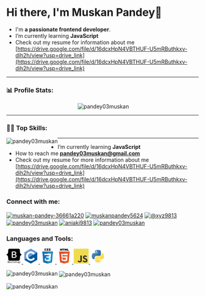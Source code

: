 # Hi there, I'm Muskan Pandey👋

- I'm **a passionate frontend developer**.
- I’m currently learning **JavaScript**
- Check out my resume for information about me [https://drive.google.com/file/d/16dcxHpN4VBTHUF-U5mRButhkxv-dih2h/view?usp=drive_link](https://drive.google.com/file/d/16dcxHpN4VBTHUF-U5mRButhkxv-dih2h/view?usp=drive_link)
---


<!--### 📈 Coding Profile:
<p align="center">
  <a target="_blank" href="https://leetcode.com/Aniaki9813/" rel="noopener noreferrer">
    <img src="https://leetcard.jacoblin.cool/Aniaki9813?theme=dark&font=Poppins%20Infant&ext=heatmap">
  </a>
</p>
<p align="center">
    <img src="https://yashchaudhari008.github.io/Codechef_Cards/">
  </a>
</p>-->

### 📊 Profile Stats:

<p align="center">&nbsp;<img align="center" src="https://github-readme-stats.vercel.app/api?username=pandey03muskan&bg_color=20,215032,05ff80&title_color=fff&text_color=fff" alt="pandey03muskan" /></p>
<!--<p align="center">
 
 
  <p><img align="center" src="https://github-readme-streak-stats.herokuapp.com/?user=pandey03muskan&" alt="pandey03muskan" /></p>
</p>-->


---
### 👨‍💻 Top Skills:

<p align="center">
 <img align="left" src="https://github-readme-stats.vercel.app/api/top-langs?username=pandey03muskan&bg_color=20,215032,05ff80&title_color=fff&text_color=fff" alt="pandey03muskan" />
</p>


---


<!--<h1 align="center">Hi there👋, I'm Muskan Pandey</h1>
<h3 align="center">A passionate frontend developer</h3>-->

<!--<p align="left"> <img src="https://komarev.com/ghpvc/?username=pandey03muskan&label=Profile%20views&color=0e75b6&style=flat" alt="pandey03muskan" /> </p>

<p align="left"> <a href="https://github.com/ryo-ma/github-profile-trophy"><img src="https://github-profile-trophy.vercel.app/?username=pandey03muskan" alt="pandey03muskan" /></a> </p>-->

-  I’m currently learning **JavaScript**
-  How to reach me **pandey03muskan@gmail.com**
- Check out my resume for more information about me [https://drive.google.com/file/d/16dcxHpN4VBTHUF-U5mRButhkxv-dih2h/view?usp=drive_link](https://drive.google.com/file/d/16dcxHpN4VBTHUF-U5mRButhkxv-dih2h/view?usp=drive_link)

<h3 align="left">Connect with me:</h3>
<p align="left">
<a href="https://linkedin.com/in/muskan-pandey-36661a220" target="blank"><img align="center" src="https://raw.githubusercontent.com/rahuldkjain/github-profile-readme-generator/master/src/images/icons/Social/linked-in-alt.svg" alt="muskan-pandey-36661a220" height="30" width="40" /></a>
<a href="https://instagram.com/muskanpandey5624" target="blank"><img align="center" src="https://raw.githubusercontent.com/rahuldkjain/github-profile-readme-generator/master/src/images/icons/Social/instagram.svg" alt="muskanpandey5624" height="30" width="40" /></a>
<a href="https://www.youtube.com/c/@xyz9813" target="blank"><img align="center" src="https://raw.githubusercontent.com/rahuldkjain/github-profile-readme-generator/master/src/images/icons/Social/youtube.svg" alt="@xyz9813" height="30" width="40" /></a>
<a href="https://www.codechef.com/users/pandey03muskan" target="blank"><img align="center" src="https://cdn.jsdelivr.net/npm/simple-icons@3.1.0/icons/codechef.svg" alt="pandey03muskan" height="30" width="40" /></a>
<a href="https://www.leetcode.com/aniaki9813" target="blank"><img align="center" src="https://raw.githubusercontent.com/rahuldkjain/github-profile-readme-generator/master/src/images/icons/Social/leet-code.svg" alt="aniaki9813" height="30" width="40" /></a>
<a href="https://auth.geeksforgeeks.org/user/pandey03muskan" target="blank"><img align="center" src="https://raw.githubusercontent.com/rahuldkjain/github-profile-readme-generator/master/src/images/icons/Social/geeks-for-geeks.svg" alt="pandey03muskan" height="30" width="40" /></a>
</p>

<h3 align="left">Languages and Tools:</h3>
<p align="left"> <a href="https://getbootstrap.com" target="_blank" rel="noreferrer"> <img src="https://raw.githubusercontent.com/devicons/devicon/master/icons/bootstrap/bootstrap-plain-wordmark.svg" alt="bootstrap" width="40" height="40"/> </a> <a href="https://www.cprogramming.com/" target="_blank" rel="noreferrer"> <img src="https://raw.githubusercontent.com/devicons/devicon/master/icons/c/c-original.svg" alt="c" width="40" height="40"/> </a> <a href="https://www.w3schools.com/css/" target="_blank" rel="noreferrer"> <img src="https://raw.githubusercontent.com/devicons/devicon/master/icons/css3/css3-original-wordmark.svg" alt="css3" width="40" height="40"/> </a> <a href="https://www.w3.org/html/" target="_blank" rel="noreferrer"> <img src="https://raw.githubusercontent.com/devicons/devicon/master/icons/html5/html5-original-wordmark.svg" alt="html5" width="40" height="40"/> </a> <a href="https://developer.mozilla.org/en-US/docs/Web/JavaScript" target="_blank" rel="noreferrer"> <img src="https://raw.githubusercontent.com/devicons/devicon/master/icons/javascript/javascript-original.svg" alt="javascript" width="40" height="40"/> </a> <a href="https://www.python.org" target="_blank" rel="noreferrer"> <img src="https://raw.githubusercontent.com/devicons/devicon/master/icons/python/python-original.svg" alt="python" width="40" height="40"/> </a> </p>

<p><img align="left" src="https://github-readme-stats.vercel.app/api/top-langs?username=pandey03muskan&show_icons=true&locale=en&layout=compact" alt="pandey03muskan" /></p>

<p>&nbsp;<img align="center" src="https://github-readme-stats.vercel.app/api?username=pandey03muskan&show_icons=true&locale=en" alt="pandey03muskan" /></p>

<p><img align="center" src="https://github-readme-streak-stats.herokuapp.com/?user=pandey03muskan&" alt="pandey03muskan" /></p>

